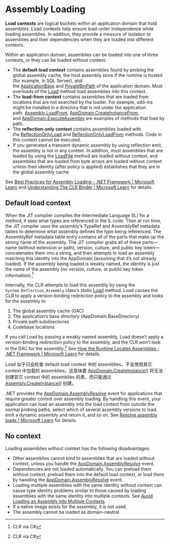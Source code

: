 # Assembly Loading
**Load contexts** are logical buckets within an application domain that hold assemblies. Load contexts help ensure load-order independence while loading assemblies. In addition, they provide a measure of isolation to assemblies and their dependencies when they are loaded into different contexts.

Within an application domain, assemblies can be loaded into one of three contexts, or they can be loaded without context:
- The **default load context** contains assemblies found by probing the global assembly cache, the host assembly store if the runtime is hosted (for example, in SQL Server), and the [ApplicationBase](https://learn.microsoft.com/en-us/dotnet/api/system.appdomainsetup.applicationbase) and [PrivateBinPath](https://learn.microsoft.com/en-us/dotnet/api/system.appdomainsetup.privatebinpath) of the application domain. Most overloads of the [Load](https://learn.microsoft.com/en-us/dotnet/api/system.reflection.assembly.load) method load assemblies into this context.
- The **load-from context** contains assemblies that are loaded from locations that are not searched by the loader. For example, add-ins might be installed in a directory that is not under the application path. [Assembly.LoadFrom](https://learn.microsoft.com/en-us/dotnet/api/system.reflection.assembly.loadfrom), [AppDomain.CreateInstanceFrom](https://learn.microsoft.com/en-us/dotnet/api/system.appdomain.createinstancefrom), and [AppDomain.ExecuteAssembly](https://learn.microsoft.com/en-us/dotnet/api/system.appdomain.executeassembly) are examples of methods that load by path.
- The **reflection-only context** contains assemblies loaded with the [ReflectionOnlyLoad](https://learn.microsoft.com/en-us/dotnet/api/system.reflection.assembly.reflectiononlyload) and [ReflectionOnlyLoadFrom](https://learn.microsoft.com/en-us/dotnet/api/system.reflection.assembly.reflectiononlyloadfrom) methods. Code in this context cannot be executed.
- If you generated a transient dynamic assembly by using reflection emit, the assembly is not in any context. In addition, most assemblies that are loaded by using the [LoadFile](https://learn.microsoft.com/en-us/dotnet/api/system.reflection.assembly.loadfile) method are loaded without context, and assemblies that are loaded from byte arrays are loaded without context unless their identity (after policy is applied) establishes that they are in the global assembly cache.

See [Best Practices for Assembly Loading - .NET Framework | Microsoft Learn](https://learn.microsoft.com/en-us/dotnet/framework/deployment/best-practices-for-assembly-loading) and [Understanding The CLR Binder | Microsoft Learn](https://learn.microsoft.com/en-us/archive/msdn-magazine/2009/may/understanding-the-clr-binder#id0400031) for details.

## Default load context
When the JIT compiler compiles the Intermediate Language (IL) for a method, it sees what types are referenced in the IL code. Then at run time, the JIT compiler uses the assembly’s TypeRef and AssemblyRef metadata tables to determine what assembly defines the type being referenced. The AssemblyRef metadata table entry contains all of the parts that make up the strong name of the assembly. The JIT compiler grabs all of these parts—name (without extension or path), version, culture, and public key token—concatenates them into a string, and then attempts to load an assembly matching this identity into the AppDomain (assuming that it’s not already loaded). If the assembly being loaded is weakly named, the identity is just the name of the assembly (no version, culture, or public key token information).[^clrvia]

Internally, the CLR attempts to load this assembly by using the `System.Reflection.Assembly` class’s static [Load](https://learn.microsoft.com/en-us/dotnet/api/system.reflection.assembly.load?view=netframework-4.8) method. Load causes the CLR to apply a version-binding redirection policy to the assembly and looks for the assembly in:
1. The global assembly cache (GAC)
2. The application’s base directory (AppDomain.BaseDirectory)
3. Private path subdirectories
4. Codebase locations

If you call Load by passing a weakly named assembly, Load doesn’t apply a version-binding redirection policy to the assembly, and the CLR won’t look in the GAC for the assembly.[^clrvia] See [How the Runtime Locates Assemblies - .NET Framework | Microsoft Learn](https://learn.microsoft.com/en-us/dotnet/framework/deployment/how-the-runtime-locates-assemblies) for details.

Load 似乎只会检查 default load context 中的 assemblies，不会使用其它 context 中加载的 assemblies。这意味着 [AppDomain.CreateInstance()](https://learn.microsoft.com/en-us/dotnet/api/system.appdomain.createinstance) 将无法创建其它 context 中的 assemblies 的类，而只能通过 [Assembly.CreateInstance()](https://learn.microsoft.com/en-us/dotnet/api/system.reflection.assembly.createinstance) 创建。

.NET provides the [AppDomain.AssemblyResolve](https://learn.microsoft.com/en-us/dotnet/api/system.appdomain.assemblyresolve) event for applications that require greater control over assembly loading. By handling this event, your application can load an assembly into the load context from outside the normal probing paths, select which of several assembly versions to load, emit a dynamic assembly and return it, and so on. See [Resolve assembly loads | Microsoft Learn](https://learn.microsoft.com/en-us/dotnet/standard/assembly/resolve-loads) for details.

## No context
Loading assemblies without context has the following disadvantages:
- Other assemblies cannot bind to assemblies that are loaded without context, unless you handle the [AppDomain.AssemblyResolve](https://learn.microsoft.com/en-us/dotnet/api/system.appdomain.assemblyresolve) event.
- Dependencies are not loaded automatically. You can preload them without context, preload them into the default load context, or load them by handling the [AppDomain.AssemblyResolve](https://learn.microsoft.com/en-us/dotnet/api/system.appdomain.assemblyresolve) event.
- Loading multiple assemblies with the same identity without context can cause type identity problems similar to those caused by loading assemblies with the same identity into multiple contexts. See [Avoid Loading an Assembly into Multiple Contexts](https://learn.microsoft.com/en-us/dotnet/framework/deployment/best-practices-for-assembly-loading#avoid_loading_into_multiple_contexts).
- If a native image exists for the assembly, it is not used.
- The assembly cannot be loaded as domain-neutral.


[^clrvia]: CLR via C#